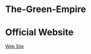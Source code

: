 # The-Green-Empire
# Official Website
[Web Site](https://sites.google.com/view/the-green-empire-the-game/ana-sayfa)
